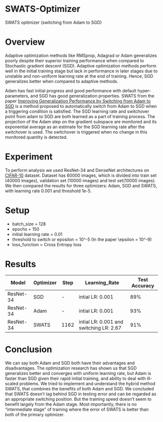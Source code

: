# SWATS-Optimizer
SWATS optimizer (switching from Adam to SGD)

# Overview
Adaptive optimization methods like RMSprop, Adagrad or Adam generalizes poorly despite their superior training performance when compared to Stochastic gradient descent (SGD). Adaptive optimization methods perform well in the initial training stage but lack in performance in later stages due to unstable and non-uniform learning rate at the end of training. Hence, SGD generalizes better when compared to adaptive methods.

Adam has fast initial progress and good performance with default hyper-parameters, and SGD has good generalization properties. SWATS from the paper [Improving Generalization Performance by Switching from Adam to SGD](https://arxiv.org/pdf/1712.07628.pdf) is a method proposed to automatically switch from Adam to SGD when a triggering condition is satisfied. The SGD learning rate and switchover point from adam to SGD are both learned as a part of training process. The projection of the Adam step on the gradient subspace are monitored and its exponential average as an estimate for the SGD learning rate after the switchover is used. The switchover is triggered when no change in this monitored quantity is detected.

# Experiment
To perform analysis we used ResNet-34 and DenseNet architectures on [CIFAR-10](https://www.cs.toronto.edu/~kriz/cifar.html) dataset. Dataset has 60000 images, which is divided into train set (40000 images), validation set (10000 images) and test set(10000 images).
We then compared the results for three optimizers: Adam, SGD and SWATS, with learning rate 0.001 and threshold 1e-5.

# Setup
* batch_size = 128
* epochs = 150
* initial learning rate = 0.01
* threshold to switch or eposilon = 10^-5 (In the paper \epsilon = 10^-9)
* loss_function = Cross Entropy loss

# Results
| Model | Optimizer | Step | Learning_Rate | Test Accuracy |
| ----- | --------- | ---- | ------------- | ------------- |
|ResNet-34 | SGD | - | intial LR: 0.001 | 89% |
|ResNet-34 | Adam | - | intial LR: 0.001  | 93% |
|ResNet-34 | SWATS | 1162 | intial LR: 0.001 and switching LR: 2.67 | 91% |



# Conclusion 
We can say both Adam and SGD both have their advantages and disadvantages. The optimization research has shown us that SGD generalizes better and converges with uniform learning rate, but Adam is faster than SGD given their rapid initial training, and ability to deal with ill-scaled problems. We tried to implement and understand the hybrid method SWATS, that combines the benefits of both Adam and SGD. We concluded that SWATS doesn’t lag behind SGD in testing error and  can be regarded as an appropriate switching position. But the training speed doesn’t seem to benefit largely from the Adam stage. Most importantly, there is no “intermediate stage” of training where the error of SWATS is better than both of the primary optimizer.



